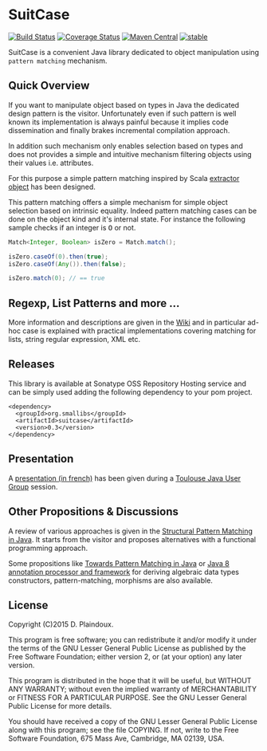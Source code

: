 # SuitCase 

[![Build Status](https://travis-ci.org/d-plaindoux/suitcase.svg?branch=master)](https://travis-ci.org/d-plaindoux/suitcase) 
[![Coverage Status](https://coveralls.io/repos/d-plaindoux/suitcase/badge.png)](https://coveralls.io/r/d-plaindoux/suitcase)
[![Maven Central](https://img.shields.io/maven-central/v/org.smallibs/suitcase.svg)](http://search.maven.org/#artifactdetails%7Corg.smallibs%7Csuitcase%7C0.3%7Cjar)
[![stable](http://badges.github.io/stability-badges/dist/stable.svg)](http://github.com/badges/stability-badges)

SuitCase is a convenient Java library dedicated to object manipulation using `pattern matching` mechanism.

## Quick Overview

If you want to manipulate object based on types in Java the dedicated design pattern is the visitor.
Unfortunately even if such pattern is well known its implementation is always painful because it implies
code dissemination and finally brakes incremental compilation approach.

In addition such mechanism only enables selection based on types and does not provides a simple and
intuitive mechanism filtering objects using their values i.e. attributes.

For this purpose a simple pattern matching inspired by Scala 
[extractor object](http://docs.scala-lang.org/tutorials/tour/extractor-objects.html) has been designed.

This pattern matching offers a simple mechanism for simple object selection based on intrinsic equality.
Indeed pattern matching cases can be done on the object kind and it's internal state. For instance the following 
sample checks if an integer is <tt>O</tt> or not.

``` java
Match<Integer, Boolean> isZero = Match.match();

isZero.caseOf(0).then(true);
isZero.caseOf(Any()).then(false);

isZero.match(0); // == true
```

## Regexp, List Patterns and more ...

More information and descriptions are given in the [Wiki](https://github.com/d-plaindoux/suitcase/wiki) and in 
particular ad-hoc case is explained with practical implementations covering matching for lists, string regular 
expression, XML etc.

## Releases

This library is available at Sonatype OSS Repository Hosting service and can be simply used adding the following 
dependency to your pom project.

```
<dependency>
  <groupId>org.smallibs</groupId>
  <artifactId>suitcase</artifactId>
  <version>0.3</version>
</dependency>
```

## Presentation

A [presentation (in french)](http://www.slideshare.net/dplaindoux/java-amp-le-pattern-matching-54806648) has been given 
during a [Toulouse Java User Group](http://toulousejug.org) session.

## Other Propositions & Discussions
   
A review of various approaches is given in the [Structural Pattern Matching in Java](http://blog.higher-order.com/blog/2009/08/21/structural-pattern-matching-in-java/). 
It starts from the visitor and proposes alternatives with a functional programming approach.

Some propositions like [Towards Pattern Matching in Java](http://kerflyn.wordpress.com/2012/05/09/towards-pattern-matching-in-java/)
or [Java 8 annotation processor and framework](https://github.com/derive4j/derive4j) for deriving algebraic data types constructors, 
pattern-matching, morphisms are also available.

## License

Copyright (C)2015 D. Plaindoux.

This program is  free software; you can redistribute  it and/or modify
it  under the  terms  of  the GNU  Lesser  General  Public License  as
published by  the Free Software  Foundation; either version 2,  or (at
your option) any later version.

This program  is distributed in the  hope that it will  be useful, but
WITHOUT   ANY  WARRANTY;   without  even   the  implied   warranty  of
MERCHANTABILITY  or FITNESS  FOR  A PARTICULAR  PURPOSE.  See the  GNU
Lesser General Public License for more details.

You  should have  received a  copy of  the GNU  Lesser General  Public
License along with  this program; see the file COPYING.  If not, write
to the  Free Software Foundation,  675 Mass Ave, Cambridge,  MA 02139,
USA.
